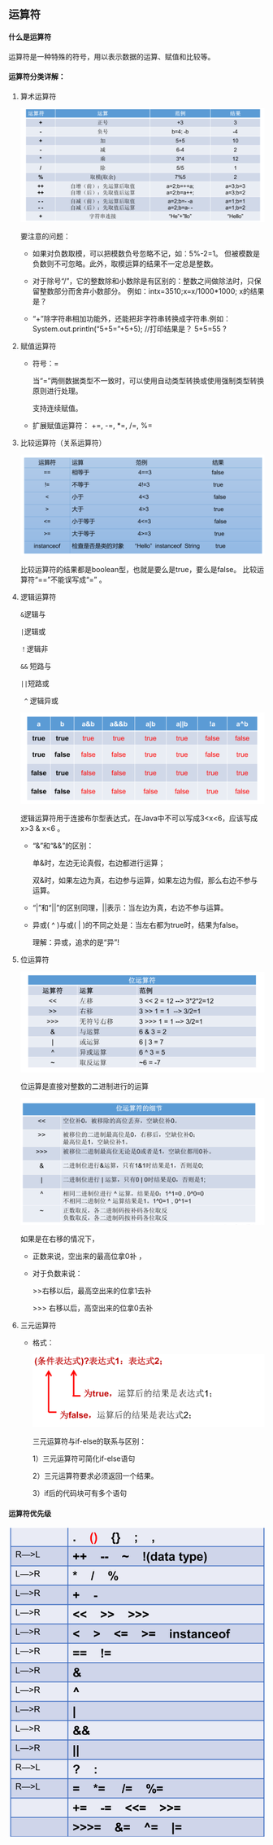 ## 运算符



#### 什么是运算符

运算符是一种特殊的符号，用以表示数据的运算、赋值和比较等。



#### 运算符分类详解：

1. 算术运算符

   ![avatar](../images/WechatIMG597.png)

   要注意的问题：

   - 如果对负数取模，可以把模数负号忽略不记，如：5%-2=1。 但被模数是负数则不可忽略。此外，取模运算的结果不一定总是整数。

   - 对于除号“/”，它的整数除和小数除是有区别的：整数之间做除法时，只保留整数部分而舍弃小数部分。 例如：intx=3510;x=x/1000*1000; x的结果是？

   - “+”除字符串相加功能外，还能把非字符串转换成字符串.例如：System.out.println(“5+5=”+5+5); //打印结果是？ 5+5=55 ?

2. 赋值运算符

   - 符号：= 

     当“=”两侧数据类型不一致时，可以使用自动类型转换或使用强制类型转换原则进行处理。 

     支持连续赋值。 

   - 扩展赋值运算符： +=, -=, *=, /=, %=

3. 比较运算符（关系运算符）

   ![avatar](../images/WechatIMG598.png)

   比较运算符的结果都是boolean型，也就是要么是true，要么是false。 比较运算符“==”不能误写成“=” 。

   

4. 逻辑运算符

   `&`逻辑与  

   `|`逻辑或     

   `！`逻辑非

   `&&` 短路与

   `||`短路或

   ` ^` 逻辑异或

   ![avatar](../images/WechatIMG599.png)

   逻辑运算符用于连接布尔型表达式，在Java中不可以写成3<x<6，应该写成x>3 & x<6 。 

   

   - “&”和“&&”的区别：

     单&时，左边无论真假，右边都进行运算；

     双&时，如果左边为真，右边参与运算，如果左边为假，那么右边不参与运算。 

   - “|”和“||”的区别同理，||表示：当左边为真，右边不参与运算。 

   - 异或( ^ )与或( | )的不同之处是：当左右都为true时，结果为false。

     理解：异或，追求的是“异”!

5. 位运算符

   ![avatar](../images/WechatIMG600.png)

   位运算是直接对整数的二进制进行的运算

   ![avatar](../images/WechatIMG601.png)

   如果是在右移的情况下，

   - 正数来说，空出来的最高位拿0补 ，

   

   - 对于负数来说：

     \>>右移以后，最高空出来的位拿1去补

     \>>> 右移以后，高空出来的位拿0去补

6. 三元运算符

   - 格式：

     ![avatar](../images/WechatIMG602.png)

     三元运算符与if-else的联系与区别：

     1）三元运算符可简化if-else语句

     2）三元运算符要求必须返回一个结果。

     3）if后的代码块可有多个语句





#### 运算符优先级

![avatar](../images/WechatIMG603.png)